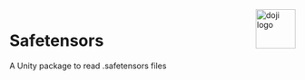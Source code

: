 <a href="https://www.doji-tech.com/">
  <img src="https://www.doji-tech.com/favicon.ico" alt="doji logo" title="Doji" align="right" height="70" />
</a>

# Safetensors
A Unity package to read .safetensors files
